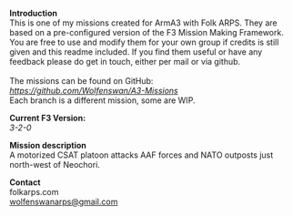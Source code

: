 <b>Introduction</b><br/>
This is one of my missions created for ArmA3 with Folk ARPS. They are based on a pre-configured version of the F3 Mission Making Framework. You are free to use and modify them for your own group if credits is still given and this readme included. If you find them useful or have any feedback please do get in touch, either per mail or via github.<br/><br/>
The missions can be found on GitHub:<br/>
<i>https://github.com/Wolfenswan/A3-Missions</i><br/>
Each branch is a different mission, some are WIP.<br/>

<b>Current F3 Version:</b><br/>
<i>3-2-0</i>

<b>Mission description</b><br/>
A motorized CSAT platoon attacks AAF forces and NATO outposts just north-west of Neochori.<br/>

<b>Contact</b><br/>
folkarps.com<br/>
wolfenswanarps@gmail.com<br/>
